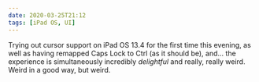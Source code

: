 ```yaml
---
date: 2020-03-25T21:12
tags: [iPad OS, UI]
---
```


Trying out cursor support on iPad OS 13.4 for the first time this evening, as well as having remapped Caps Lock to Ctrl (as it should be), and… the experience is simultaneously incredibly *delightful* and really, really weird. Weird in a good way, but weird.